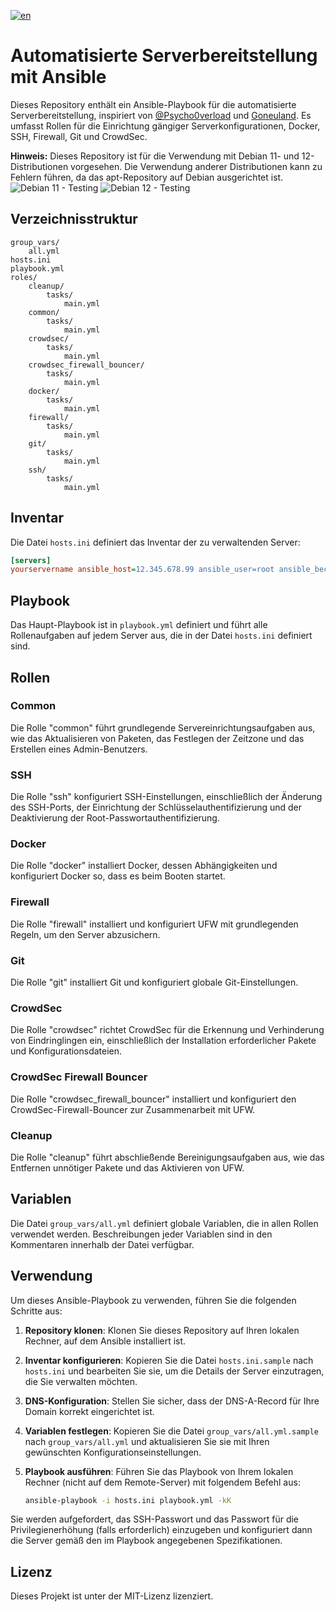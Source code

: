 [![en](https://img.shields.io/badge/lang-en-red.svg)](https://github.com/oberator/ansible_goneuland_traefik_v3/blob/main/readme.md)

# Automatisierte Serverbereitstellung mit Ansible

Dieses Repository enthält ein Ansible-Playbook für die automatisierte Serverbereitstellung, inspiriert von [@Psycho0verload](https://github.com/Psycho0verload/traefik-crowdsec-stack) und [Goneuland](https://goneuland.de/traefik-v3-installation-konfiguration-und-crowdsec-security/8/). Es umfasst Rollen für die Einrichtung gängiger Serverkonfigurationen, Docker, SSH, Firewall, Git und CrowdSec.

**Hinweis:** Dieses Repository ist für die Verwendung mit Debian 11- und 12-Distributionen vorgesehen. Die Verwendung anderer Distributionen kann zu Fehlern führen, da das apt-Repository auf Debian ausgerichtet ist.
![Debian 11 - Testing](https://img.shields.io/badge/Debian_11_(Bullseye)-10--02--2025-A81D33?logo=debian&logoColor=white)
![Debian 12 - Testing](https://img.shields.io/badge/Debian_12_(Bookworm)-10--02--2025-A81D33?logo=debian&logoColor=white)

## Verzeichnisstruktur

```plaintext
group_vars/
    all.yml
hosts.ini
playbook.yml
roles/
    cleanup/
        tasks/
            main.yml
    common/
        tasks/
            main.yml
    crowdsec/
        tasks/
            main.yml
    crowdsec_firewall_bouncer/
        tasks/
            main.yml
    docker/
        tasks/
            main.yml
    firewall/
        tasks/
            main.yml
    git/
        tasks/
            main.yml
    ssh/
        tasks/
            main.yml
```

## Inventar

Die Datei `hosts.ini` definiert das Inventar der zu verwaltenden Server:

```ini
[servers]
yourservername ansible_host=12.345.678.99 ansible_user=root ansible_become=true
```

## Playbook

Das Haupt-Playbook ist in `playbook.yml` definiert und führt alle Rollenaufgaben auf jedem Server aus, die in der Datei `hosts.ini` definiert sind.

## Rollen

### Common

Die Rolle "common" führt grundlegende Servereinrichtungsaufgaben aus, wie das Aktualisieren von Paketen, das Festlegen der Zeitzone und das Erstellen eines Admin-Benutzers.

### SSH

Die Rolle "ssh" konfiguriert SSH-Einstellungen, einschließlich der Änderung des SSH-Ports, der Einrichtung der Schlüsselauthentifizierung und der Deaktivierung der Root-Passwortauthentifizierung.

### Docker

Die Rolle "docker" installiert Docker, dessen Abhängigkeiten und konfiguriert Docker so, dass es beim Booten startet.

### Firewall

Die Rolle "firewall" installiert und konfiguriert UFW mit grundlegenden Regeln, um den Server abzusichern.

### Git

Die Rolle "git" installiert Git und konfiguriert globale Git-Einstellungen.

### CrowdSec

Die Rolle "crowdsec" richtet CrowdSec für die Erkennung und Verhinderung von Eindringlingen ein, einschließlich der Installation erforderlicher Pakete und Konfigurationsdateien.

### CrowdSec Firewall Bouncer

Die Rolle "crowdsec_firewall_bouncer" installiert und konfiguriert den CrowdSec-Firewall-Bouncer zur Zusammenarbeit mit UFW.

### Cleanup

Die Rolle "cleanup" führt abschließende Bereinigungsaufgaben aus, wie das Entfernen unnötiger Pakete und das Aktivieren von UFW.

## Variablen

Die Datei `group_vars/all.yml` definiert globale Variablen, die in allen Rollen verwendet werden. Beschreibungen jeder Variablen sind in den Kommentaren innerhalb der Datei verfügbar.

## Verwendung

Um dieses Ansible-Playbook zu verwenden, führen Sie die folgenden Schritte aus:

1. **Repository klonen**: Klonen Sie dieses Repository auf Ihren lokalen Rechner, auf dem Ansible installiert ist.
2. **Inventar konfigurieren**: Kopieren Sie die Datei `hosts.ini.sample` nach `hosts.ini` und bearbeiten Sie sie, um die Details der Server einzutragen, die Sie verwalten möchten.
3. **DNS-Konfiguration**: Stellen Sie sicher, dass der DNS-A-Record für Ihre Domain korrekt eingerichtet ist.
4. **Variablen festlegen**: Kopieren Sie die Datei `group_vars/all.yml.sample` nach `group_vars/all.yml` und aktualisieren Sie sie mit Ihren gewünschten Konfigurationseinstellungen.
5. **Playbook ausführen**: Führen Sie das Playbook von Ihrem lokalen Rechner (nicht auf dem Remote-Server) mit folgendem Befehl aus:

    ```sh
    ansible-playbook -i hosts.ini playbook.yml -kK
    ```

Sie werden aufgefordert, das SSH-Passwort und das Passwort für die Privilegienerhöhung (falls erforderlich) einzugeben und konfiguriert dann die Server gemäß den im Playbook angegebenen Spezifikationen.

## Lizenz

Dieses Projekt ist unter der MIT-Lizenz lizenziert.